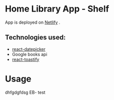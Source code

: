 # Home Library App - Shelf

App is deployed on [Netlify](https://home-library-app.netlify.app/) .

## Technologies used:

- [react-datepicker](https://www.npmjs.com/package/react-datepicker) 
- Google books api
- [react-toastify](https://www.npmjs.com/package/react-toastify)
# Usage
dhfgdgfdsg
EB- test
